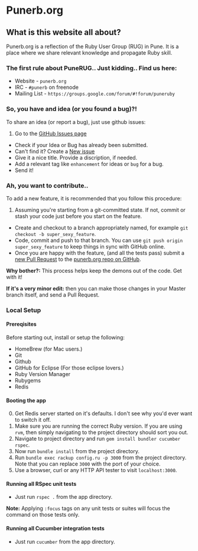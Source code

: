 # Punerb.org

## What is this website all about?

Punerb.org is a reflection of the Ruby User Group (RUG) in Pune. It is a place where we share relevant knowledge and propagate Ruby skill.

### The first rule about PuneRUG.. Just kidding.. Find us here:

* Website - `punerb.org`
* IRC - `#punerb` on freenode
* Mailing List - `https://groups.google.com/forum/#!forum/puneruby`

### So, you have and idea (or you found a bug)?!

To share an idea (or report a bug), just use github issues:

1. Go to the [GitHub Issues page](https://github.com/xipcraft/punerb.org/issues)
* Check if your Idea or Bug has already been submitted.
* Can't find it? Create a [New issue](https://github.com/xipcraft/punerb.org/issues/new)
* Give it a nice title. Provide a discription, if needed.
* Add a relevant tag like `enhancement` for ideas or `bug` for a bug.
* Send it!

### Ah, you want to contribute..

To add a new feature, it is recommended that you follow this procedure:

1. Assuming you're starting from a git-committed state. If not, commit or stash your code just before you start on the feature.
* Create and checkout to a branch appropriately named, for example `git checkout -b super_sexy_feature`.
* Code, commit and push to that branch. You can use `git push origin super_sexy_feature` to keep things in sync with GitHub online.
* Once you are happy with the feature, (and all the tests pass) submit a [new Pull Request](https://github.com/xipcraft/punerb.org/pulls) to the [punerb.org repo on GitHub](https://github.com/xipcraft/punerb.org).

**Why bother?:** This process helps keep the demons out of the code. Get with it!

**If it's a very minor edit:** then you can make those changes in your Master branch itself, and send a Pull Request.

### Local Setup

#### Prereqisites
Before starting out, install or setup the following:

* HomeBrew (for Mac users.)
* Git
* Github
* GitHub for Eclipse (For those eclipse lovers.)
* Ruby Version Manager
* Rubygems
* Redis

#### Booting the app

0. Get Redis server started on it's defaults. I don't see why you'd ever want to switch it off.
1. Make sure you are running the correct Ruby version. If you are using `rvm`, then simply navigating to the project directory should sort you out.
1. Navigate to project directory and run `gem install bundler cucumber rspec`.
2. Now run `bundle install` from the project directory.
3. Run `bundle exec rackup config.ru -p 3000` from the project directory. Note that you can replace `3000` with the port of your choice.
4. Use a browser, curl or any HTTP API tester to visit `localhost:3000`.

#### Running all RSpec unit tests

* Just run `rspec .` from the app directory.

**Note:** Applying `:focus` tags on any unit tests or suites will focus the command on those tests only.

#### Running all Cucumber integration tests

* Just run `cucumber` from the app directory.